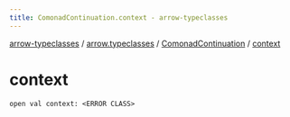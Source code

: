 ```yaml
---
title: ComonadContinuation.context - arrow-typeclasses
---
```


[arrow-typeclasses](../../index.html) / [arrow.typeclasses](../index.html) / [ComonadContinuation](index.html) / [context](./context.html)

# context

`open val context: <ERROR CLASS>`